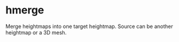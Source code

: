 # hmerge

Merge heightmaps into one target heightmap. Source can be another heightmap or
a 3D mesh.
